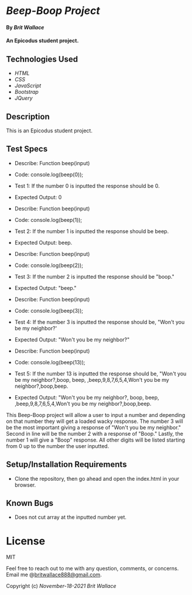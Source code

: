 # _Beep-Boop Project_

#### By _**Brit Wallace**_

#### An Epicodus student project. 

## Technologies Used

* _HTML_
* _CSS_
* _JavaScript_
* _Bootstrap_
* _JQuery_

## Description
This is an Epicodus student project.


## Test Specs
* Describe: Function beep(input)
* Code: console.log(beep(0));  
* Test 1: If the number 0 is inputted the response should be 0.
* Expected Output: 0

* Describe: Function beep(input)
* Code: console.log(beep(1));  
* Test 2: If the number 1 is inputted the response should be beep.
* Expected Output: beep.

* Describe: Function beep(input)
* Code: console.log(beep(2));  
* Test 3: If the number 2 is inputted the response should be "boop."
* Expected Output: "beep."

* Describe: Function beep(input)
* Code: console.log(beep(3));  
* Test 4: If the number 3 is inputted the response should be, "Won't you be  my    neighbor?'
* Expected Output: "Won't you be my neighbor?"

* Describe: Function beep(input)
*  Code: console.log(beep(13));  
*  Test 5: If the number 13 is inputted the response should be, "Won't you be my neighbor?,boop, beep, ,beep,9,8,7,6,5,4,Won't you be my neighbor?,boop,beep.
*  Expected Output: "Won't you be my neighbor?, boop, beep, ,beep,9,8,7,6,5,4,Won't you be my neighbor?,boop,beep.


This Beep-Boop project will allow a user to input a number and depending on that number they will get a loaded wacky response. The number 3 will be the most important giving a response of "Won't you be my neighbor." Second in line will be the number 2 with a response of "Boop."  Lastly, the number 1 will give a "Boop" response. All other digits will be listed starting from 0 up to the number the user inputted. 

## Setup/Installation Requirements

* Clone the repository, then go ahead and open the index.html in your browser.


## Known Bugs

* Does not cut array at the inputted number yet.

# License

MIT


Feel free to reach out to me with any question, comments, or concerns. Email me @britwallace888@gmail.com.


Copyright (c) _November-18-2021_ _Brit Wallace_
